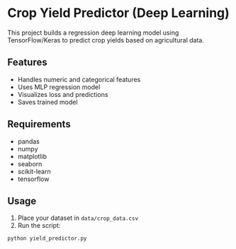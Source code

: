 # Crop Yield Predictor (Deep Learning)

This project builds a regression deep learning model using TensorFlow/Keras to predict crop yields based on agricultural data.

## Features
- Handles numeric and categorical features
- Uses MLP regression model
- Visualizes loss and predictions
- Saves trained model

## Requirements
- pandas
- numpy
- matplotlib
- seaborn
- scikit-learn
- tensorflow

## Usage

1. Place your dataset in `data/crop_data.csv`
2. Run the script:

```bash
python yield_predictor.py
